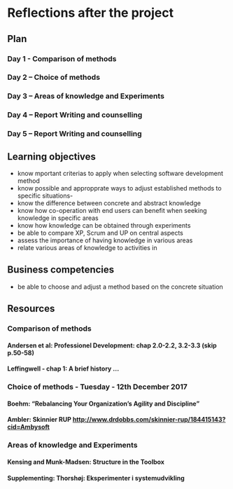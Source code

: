 # Reflections after the project

## Plan
### Day 1 - Comparison of methods
### Day 2 – Choice of methods
### Day 3 – Areas of knowledge and Experiments
### Day 4 – Report Writing and counselling
### Day 5 – Report Writing and counselling

## Learning objectives
- know mportant criterias to apply when selecting software development method
- know possible and appropprate ways to adjust established methods to specific situations- 
- know the difference between concrete and abstract knowledge
- know how co-operation with end users can benefit when seeking knowledge in specific areas
- know how knowledge can be obtained through experiments
- be able to compare XP, Scrum and UP on central aspects
- assess the importance of having knowledge in various areas
- relate various areas of knowledge to activities in 

## Business competencies 
- be able to choose and adjust a method based on the concrete situation

## Resources

### Comparison of methods
#### Andersen et al: Professionel Development: chap 2.0-2.2, 3.2-3.3 (skip p.50-58)
#### Leffingwell - chap 1: A brief history ...

### Choice of methods - Tuesday - 12th December 2017
#### Boehm: “Rebalancing Your Organization’s Agility and Discipline”
#### Ambler: Skinnier RUP http://www.drdobbs.com/skinnier-rup/184415143?cid=Ambysoft

### Areas of knowledge and Experiments
#### Kensing and Munk-Madsen: Structure in the Toolbox
#### Supplementing: Thorshøj: Eksperimenter i systemudvikling

